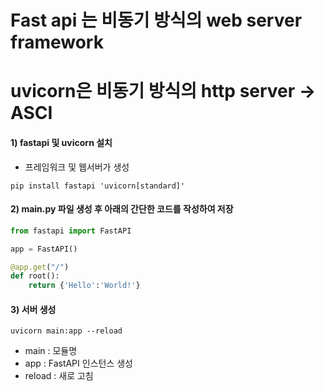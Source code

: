 # Fast api 는 비동기 방식의 web server framework
# uvicorn은 비동기 방식의 http server -> ASCI

#### 1) fastapi 및 uvicorn 설치
- 프레임워크 및 웹서버가 생성

```shell
pip install fastapi 'uvicorn[standard]'
```

#### 2) main.py 파일 생성 후 아래의 간단한 코드를 작성하여 저장

```python
from fastapi import FastAPI

app = FastAPI()

@app.get("/") 
def root():
    return {'Hello':'World!'} 

```

#### 3) 서버 생성

```shell 
uvicorn main:app --reload
```

- main : 모듈명
- app : FastAPI 인스턴스 생성
- reload : 새로 고침
